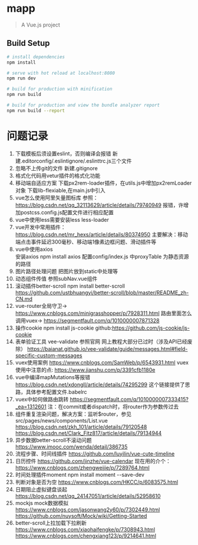 # mapp

> A Vue.js project

## Build Setup

``` bash
# install dependencies
npm install

# serve with hot reload at localhost:8080
npm run dev

# build for production with minification
npm run build

# build for production and view the bundle analyzer report
npm run build --report
```

# 问题记录
1. 下载模板后须设置eslint，否则编译会报错
新建.editorconfig/.eslintignore/.eslinttrc.js三个文件
2. 忽略不上传git的文件
新建.gitignore
3. 格式化代码用vetur插件的格式化功能
4. 移动端自适应方案
下载px2rem-loader插件，在utils.js中增加px2remLoader对象
下载lib-flexiable,在main.js中引入
5. vue怎么使用阿里矢量图标库
参照：https://blog.csdn.net/qq_32113629/article/details/79740949
报错，许增加postcss.config.js配置文件进行相应配置
6. vue中使用less需要安装less less-loader
7. vue开发中常用插件：https://blog.csdn.net/mr_hexs/article/details/80374950
主要解决：移动端点击事件延迟300毫秒、移动端1像素边框问题、滑动插件等
8. vue中使用axios  
安装axios npm install axios
配置config/index.js 中proxyTable 为静态资源的路径
9. 图片路径处理问题
把图片放到static中处理等
10. 动态组件传值
参照subNav.vue组件
11. 滚动插件better-scroll npm install better-scroll
https://github.com/ustbhuangyi/better-scroll/blob/master/README_zh-CN.md
12. vue-router全局守卫-> https://www.cnblogs.com/minigrasshopper/p/7928311.html
路由里面怎么调用vuex-> https://segmentfault.com/q/1010000007871328
13. 操作cookie   npm install js-cookie
github:https://github.com/js-cookie/js-cookie
14. 表单验证工具 vee-validate  参照官网   网上教程大部分已过时（涉及API已经废除）
https://baianat.github.io/vee-validate/guide/messages.html#field-specific-custom-messages
15. vuex使用案例
https://www.cnblogs.com/SamWeb/p/6543931.html
vuex使用中注意的点: https://www.jianshu.com/p/3391cfb1180e
16. vue中编译mapMutations等报错
https://blog.csdn.net/xdongll/article/details/74295299
这个链接提供了思路，具体参考配置文件.babelrc
17. vuex中如何做路由跳转
https://segmentfault.com/q/1010000007333415?_ea=1312601
注：在commit或者dispatch时，将router作为参数传过去
18. 组件重复渲染问题，解决方案：监听$router，参见src/pages/news/components/List.vue
https://blog.csdn.net/zkh_101/article/details/79120548
https://blog.csdn.net/Clark_Fitz817/article/details/79134944
19. 异步数据better-scroll不滚动问题
https://www.imooc.com/wenda/detail/386735
20. 流程步骤、时间线插件
https://github.com/luyilin/vue-cute-timeline
21. 日历控件
https://github.com/jinzhe/vue-calendar
现在用的介个：https://www.cnblogs.com/zhengweijie/p/7289764.html
22. 时间处理插件moment
npm install moment --save-dev
23. 判断对象是否为空
https://www.cnblogs.com/HKCC/p/6083575.html
24. 日期阻止虚拟键盘谈起
https://blog.csdn.net/qq_24147051/article/details/52958610
25. mockjs mock数据模拟
https://www.cnblogs.com/jasonwang2y60/p/7302449.html
https://github.com/nuysoft/Mock/wiki/Getting-Started
26. better-scroll上拉加载下拉刷新
https://www.cnblogs.com/xiaohaifengke/p/7308943.html
https://www.cnblogs.com/chengxiang123/p/9214641.html